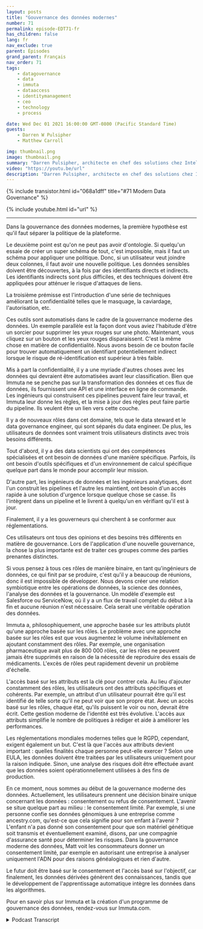 ```yaml
---
layout: posts
title: "Gouvernance des données modernes"
number: 71
permalink: episode-EDT71-fr
has_children: false
lang: fr
nav_exclude: true
parent: Épisodes
grand_parent: Français
nav_order: 71
tags:
    - datagovernance
    - data
    - immuta
    - dataaccess
    - identitymanagement
    - ceo
    - technology
    - process

date: Wed Dec 01 2021 16:00:00 GMT-0800 (Pacific Standard Time)
guests:
    - Darren W Pulsipher
    - Matthew Carroll

img: thumbnail.png
image: thumbnail.png
summary: "Darren Pulsipher, architecte en chef des solutions chez Intel, poursuit sa discussion approfondie sur la réalité et l'avenir de la gouvernance moderne des données avec Matthew Carroll, PDG d'Immuta. Dans cet épisode, ils discutent de la Classification des données, des Politiques et de la Gouvernance."
video: "https://youtu.be/url"
description: "Darren Pulsipher, architecte en chef des solutions chez Intel, poursuit sa discussion approfondie sur la réalité et l'avenir de la gouvernance moderne des données avec Matthew Carroll, PDG d'Immuta. Dans cet épisode, ils discutent de la Classification des données, des Politiques et de la Gouvernance."
---
```


<div>
{% include transistor.html id="068a1dff" title="#71 Modern Data Governance" %}

{% include youtube.html id="url" %}
</div>

---

Dans la gouvernance des données modernes, la première hypothèse est qu'il faut séparer la politique de la plateforme.

Le deuxième point est qu'on ne peut pas avoir d'ontologie. Si quelqu'un essaie de créer un super schéma de tout, c'est impossible, mais il faut un schéma pour appliquer une politique. Donc, si un utilisateur veut joindre deux colonnes, il faut avoir une nouvelle politique. Les données sensibles doivent être découvertes, à la fois par des identifiants directs et indirects. Les identifiants indirects sont plus difficiles, et des techniques doivent être appliquées pour atténuer le risque d'attaques de liens.

La troisième prémisse est l'introduction d'une série de techniques améliorant la confidentialité telles que le masquage, la caviardage, l'autorisation, etc.

Ces outils sont automatisés dans le cadre de la gouvernance moderne des données. Un exemple parallèle est la façon dont vous aviez l'habitude d'être un sorcier pour supprimer les yeux rouges sur une photo. Maintenant, vous cliquez sur un bouton et les yeux rouges disparaissent. C'est la même chose en matière de confidentialité. Nous avons besoin de ce bouton facile pour trouver automatiquement un identifiant potentiellement indirect lorsque le risque de ré-identification est supérieur à très faible.

Mis à part la confidentialité, il y a une myriade d'autres choses avec les données qui devraient être automatisées avant leur classification. Bien que Immuta ne se penche pas sur la transformation des données et ces flux de données, ils fournissent une API et une interface en ligne de commande. Les ingénieurs qui construisent ces pipelines peuvent faire leur travail, et Immuta leur donne les règles, et la mise à jour des règles peut faire partie du pipeline. Ils veulent être un lien vers cette couche.

Il y a de nouveaux rôles dans cet domaine, tels que le data steward et le data governance engineer, qui sont séparés du data engineer. De plus, les utilisateurs de données sont vraiment trois utilisateurs distincts avec trois besoins différents.

Tout d'abord, il y a des data scientists qui ont des compétences spécialisées et ont besoin de données d'une manière spécifique. Parfois, ils ont besoin d'outils spécifiques et d'un environnement de calcul spécifique quelque part dans le monde pour accomplir leur mission.

D'autre part, les ingénieurs de données et les ingénieurs analytiques, dont l'un construit les pipelines et l'autre les maintient, ont besoin d'un accès rapide à une solution d'urgence lorsque quelque chose se casse. Ils l'intègrent dans un pipeline et le livrent à quelqu'un en vérifiant qu'il est à jour.

Finalement, il y a les gouverneurs qui cherchent à se conformer aux réglementations.

Ces utilisateurs ont tous des opinions et des besoins très différents en matière de gouvernance. Lors de l'application d'une nouvelle gouvernance, la chose la plus importante est de traiter ces groupes comme des parties prenantes distinctes.

Si vous pensez à tous ces rôles de manière binaire, en tant qu'ingénieurs de données, ce qui finit par se produire, c'est qu'il y a beaucoup de réunions, donc il est impossible de développer. Nous devons créer une relation symbiotique entre les opérations de données, la science des données, l'analyse des données et la gouvernance. Un modèle d'exemple est Salesforce ou ServiceNow, où il y a un flux de travail complet du début à la fin et aucune réunion n'est nécessaire. Cela serait une véritable opération des données.

Immuta a, philosophiquement, une approche basée sur les attributs plutôt qu'une approche basée sur les rôles. Le problème avec une approche basée sur les rôles est que vous augmentez le volume inévitablement en ajoutant constamment des rôles. Par exemple, une organisation pharmaceutique avait plus de 800 000 rôles, car les rôles ne peuvent jamais être supprimés en raison de la nécessité de reproduire des essais de médicaments. L'excès de rôles peut rapidement devenir un problème d'échelle.

L'accès basé sur les attributs est la clé pour contrer cela. Au lieu d'ajouter constamment des rôles, les utilisateurs ont des attributs spécifiques et cohérents. Par exemple, un attribut d'un utilisateur pourrait être qu'il est identifié de telle sorte qu'il ne peut voir que son propre état. Avec un accès basé sur les rôles, chaque état, qu'ils puissent le voir ou non, devrait être écrit. Cette gestion moderne de l'identité est très évolutive. L'accès aux attributs simplifie le nombre de politiques à rédiger et aide à améliorer les performances.

Les réglementations mondiales modernes telles que le RGPD, cependant, exigent également un but. C'est là que l'accès aux attributs devient important : quelles finalités chaque personne peut-elle exercer ? Selon une EULA, les données doivent être traitées par les utilisateurs uniquement pour la raison indiquée. Sinon, une analyse des risques doit être effectuée avant que les données soient opérationnellement utilisées à des fins de production.

En ce moment, nous sommes au début de la gouvernance moderne des données. Actuellement, les utilisateurs prennent une décision binaire unique concernant les données : consentement ou refus de consentement. L'avenir se situe quelque part au milieu : le consentement limité. Par exemple, si une personne confie ses données génomiques à une entreprise comme ancestry.com, qu'est-ce que cela signifie pour son enfant à l'avenir ? L'enfant n'a pas donné son consentement pour que son matériel génétique soit transmis et éventuellement examiné, disons, par une compagnie d'assurance santé pour déterminer les risques. Dans la gouvernance moderne des données, Matt voit les consommateurs donner un consentement limité, par exemple en autorisant une entreprise à analyser uniquement l'ADN pour des raisons généalogiques et rien d'autre.

Le futur doit être basé sur le consentement et l'accès basé sur l'objectif, car finalement, les données dérivées génèrent des connaissances, tandis que le développement de l'apprentissage automatique intègre les données dans les algorithmes.

Pour en savoir plus sur Immuta et la création d'un programme de gouvernance des données, rendez-vous sur Immuta.com.



<details>
<summary> Podcast Transcript </summary>

<p></p>

</details>
